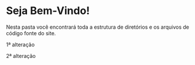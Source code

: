 Seja Bem-Vindo!
====

Nesta pasta você encontrará toda a estrutura de diretórios e os arquivos de código fonte do site.

1ª alteração

2ª alteração
